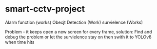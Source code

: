 # smart-cctv-project

Alarm function (works)
Obecjt Detection (Work)
survielence (Works)

Problem - it keeps open a new screen for every frame, 
solution: Find and debug the problem or let the survielence stay on then swith it to YOLOv8 when time hits 